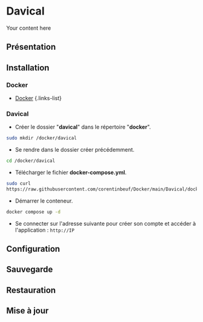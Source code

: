 # Davical
Your content here

## Présentation

## Installation
### Docker
- [Docker](/documentation/linux/docker)
{.links-list}

### Davical
- Créer le dossier "**davical**" dans le répertoire "**docker**".
```bash
sudo mkdir /docker/davical
```
- Se rendre dans le dossier créer précédemment.
```bash
cd /docker/davical
```
- Télécharger le fichier **docker-compose.yml**.
```bash
sudo curl 
https://raw.githubusercontent.com/corentinbeuf/Docker/main/Davical/docker-compose.yml > docker-compose.yml
```
- Démarrer le conteneur.
```bash
docker compose up -d
```
- Se connecter sur l'adresse suivante pour créer son compte et accéder à l'application : `http://IP`

## Configuration


## Sauvegarde

## Restauration

## Mise à jour